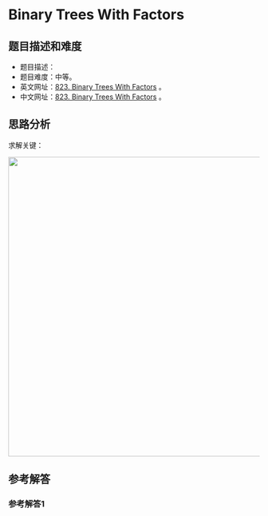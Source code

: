 # Binary Trees With Factors

## 题目描述和难度
+ 题目描述：
+ 题目难度：中等。
+ 英文网址：[823. Binary Trees With Factors](https://leetcode.com/problems/binary-trees-with-factors/description/)  。
+ 中文网址：[823. Binary Trees With Factors](https://leetcode-cn.com/problems/binary-trees-with-factors/description/)  。
## 思路分析
求解关键：

<img src="https://liweiwei1419.github.io/images/leetcode-solution/" width="600">

## 参考解答
### 参考解答1

```java

```